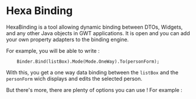 # Hexa Binding

HexaBinding is a tool allowing dynamic binding between DTOs, Widgets, and any other Java objects in GWT applications. It is open and you can add your own property adapters to the binding engine.

For example, you will be able to write :

		Binder.Bind(listBox).Mode(Mode.OneWay).To(personForm);

With this, you get a one way data binding between the `listBox` and the `personForm` wich displays and edits the selected person.

But there's more, there are plenty of options you can use ! For example :

	